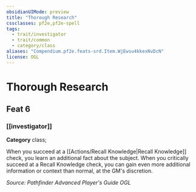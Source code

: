 ```yaml
---
obsidianUIMode: preview
title: "Thorough Research"
cssclasses: pf2e,pf2e-spell
tags:
  - trait/investigator
  - trait/common
  - category/class
aliases: "Compendium.pf2e.feats-srd.Item.WjEwsu4kkexNvDcN"
license: OGL
---
```

# Thorough Research
## Feat 6
### [[investigator]]

**Category** class; 




When you succeed at a [[Actions/Recall Knowledge|Recall Knowledge]] check, you learn an additional fact about the subject. When you critically succeed at a Recall Knowledge check, you can gain even more additional information or context than normal, at the GM's discretion.

*Source: Pathfinder Advanced Player's Guide*
*OGL*